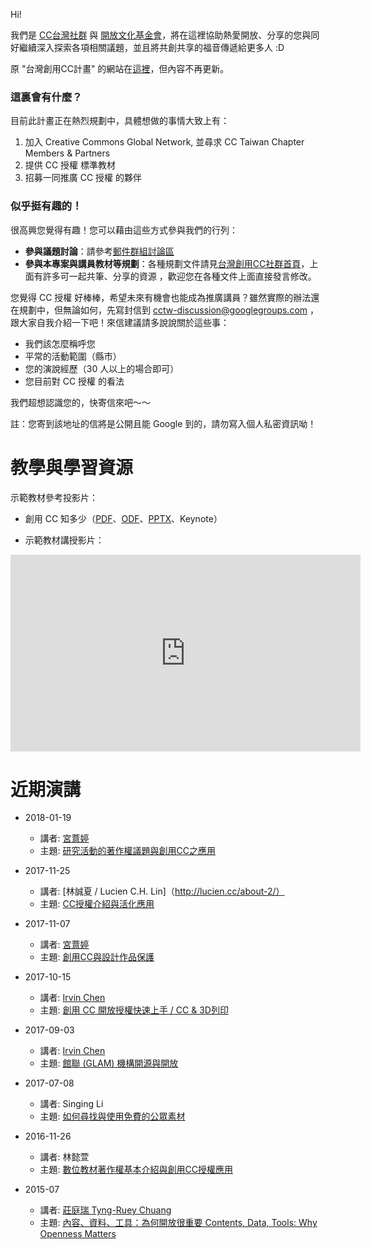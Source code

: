 Hi!

我們是 [CC台灣社群](https://ocftw.github.io/tw.creativecommons.org/) 與 [開放文化基金會](https://ocf.tw)，將在這裡協助熱愛開放、分享的您與同好繼續深入探索各項相關議題，並且將共創共享的福音傳遞給更多人 :D

原 "台灣創用CC計畫" 的網站在[這裡](http://creativecommons.tw)，但內容不再更新。

### 這裏會有什麼？

目前此計畫正在熱烈規劃中，具體想做的事情大致上有：

1. 加入 Creative Commons Global Network, 並尋求 CC Taiwan Chapter Members & Partners 
2. 提供 CC 授權 標準教材
3. 招募一同推廣 CC 授權 的夥伴

### 似乎挺有趣的！

很高興您覺得有趣！您可以藉由這些方式參與我們的行列：

* **參與議題討論**：請參考[郵件群組討論區](https://groups.google.com/forum/#!forum/cctw-discussion)
* **參與本專案與講員教材等規劃**：各種規劃文件請見[台灣創用CC社群首頁](http://beta.hackfoldr.org/cctw)，上面有許多可一起共筆、分享的資源
，歡迎您在各種文件上面直接發言修改。

您覺得 CC 授權 好棒棒，希望未來有機會也能成為推廣講員？雖然實際的辦法還在規劃中，但無論如何，先寫封信到 cctw-discussion@googlegroups.com ，跟大家自我介紹一下吧！來信建議請多說說關於這些事：

* 我們該怎麼稱呼您
* 平常的活動範圍（縣市）
* 您的演說經歷（30 人以上的場合即可）
* 您目前對 CC 授權 的看法

我們超想認識您的，快寄信來吧～～

註：您寄到該地址的信將是公開且能 Google 到的，請勿寫入個人私密資訊呦！

# 教學與學習資源

示範教材參考投影片：
* 創用 CC 知多少（[PDF](https://drive.google.com/open?id=0Bz3HE-dOCGJVRkYzU1Z6d0VtTFk)、[ODF](https://drive.google.com/open?id=0B4Zzp5fC4M1pUnVnODRfbVpERk0)、[PPTX](https://drive.google.com/open?id=0Bz3HE-dOCGJVeEdHc3NuNDlJN00)、Keynote）

* 示範教材講授影片：
<iframe width="560" height="315" src="https://www.youtube.com/embed/videoseries?list=PLFuYOsppHDrlGNj8Ardp1ELYlvEC5jk9o" frameborder="0" allowfullscreen></iframe>

# 近期演講

* 2018-01-19
   * 講者: [宮薏婷](http://www.wiseteam.tw/234703419123159-26234274023214729702.html)
   * 主題: [研究活動的著作權議題與創用CC之應用](https://drive.google.com/file/d/1d0QaYAwpYmYpujXZh0o5uU8_GhslUZWO/view?usp=sharing)

* 2017-11-25
   * 講者: [林誠夏 / Lucien C.H. Lin]（http://lucien.cc/about-2/）
   * 主題: [CC授權介紹與活化應用](https://www.dropbox.com/s/v4w6eg0tetj4c2n/20171125-CC%E6%8E%88%E6%AC%8A%E4%BB%8B%E7%B4%B9%E8%88%87%E6%B4%BB%E5%8C%96%E6%87%89%E7%94%A8.pdf?dl=0) 

* 2017-11-07
   * 講者: [宮薏婷](http://www.wiseteam.tw/234703419123159-26234274023214729702.html)
   * 主題: [創用CC與設計作品保護](https://drive.google.com/file/d/166F39GjwcRo9q80UtGWecIkDn0Okepx6/view?usp=sharing)
   
* 2017-10-15
   * 講者: [Irvin Chen](https://tw.linkedin.com/in/irvinchen)
   * 主題: [創用 CC 開放授權快速上手 / CC & 3D列印](https://www.slideshare.net/irvinfly/cc-cc-3d)

* 2017-09-03
   * 講者: [Irvin Chen](https://tw.linkedin.com/in/irvinchen)
   * 主題: [館聯 (GLAM) 機構開源與開放](https://medium.com/@irvinfly/glam-機構開源與開放-講座內容-56208c19b6a4)

* 2017-07-08
   * 講者: Singing Li
   * 主題: [如何尋找與使用免費的公眾素材](https://docs.google.com/presentation/d/1_os4VDcoBbGBylwiWySuqLNSCqzLAbO07Y0lZq2uIjw/edit?usp=sharing)
   
* 2016-11-26
   * 講者: 林懿萱 
   * 主題: [數位教材著作權基本介紹與創用CC授權應用](https://www.slideshare.net/CCTaiwanCommunity/20161126ccpptx) 
   
* 2015-07
   * 講者: [莊庭瑞 Tyng-Ruey Chuang](http://www.iis.sinica.edu.tw/~trc/public/) 
   * 主題: [內容、資料、工具：為何開放很重要 Contents, Data, Tools: Why Openness Matters](http://media.academia.tw/u/trc/m/openness-talk-in-taitung/)
 
